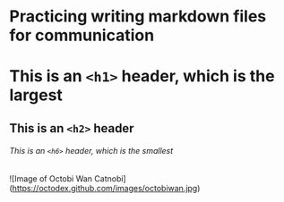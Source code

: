 # Practicing writing markdown files for communication

# This is an `<h1>` header, which is the largest

## This is an `<h2>` header

###### This is an `<h6>` header, which is the smallest

![Image of Octobi Wan Catnobi] (https://octodex.github.com/images/octobiwan.jpg)
